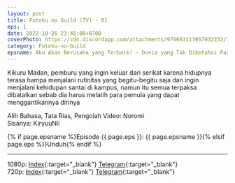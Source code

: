 ```yaml
---
layout: post
title: Futoku no Guild (TV) - 01
eps: 1
date: 2022-10-26 23:45:00+0700
coverPhoto: https://cdn.discordapp.com/attachments/970663117057032232/1028749975909322832/mpv-shot0149.jpg
category: Futoku-no-Guild
epsname: Aku Akan Berusaha yang Terbaik! — Dunia yang Tak Diketahui Para Gadis
---
```


Kikuru Madan, pemburu yang ingin keluar dari serikat karena hidupnya terasa hampa menjalani rutinitas yang begitu-begitu saja dan ingin menjalani kehidupan santai di kampus, namun itu semua terpaksa dibatalkan sebab dia harus melatih para pemula yang dapat menggantikannya dirinya

Alih Bahasa, Tata Rias, Pengolah Video: Noromi<br>
Sisanya: KiryuuNii


{% if page.epsname %}Episode {{ page.eps }}: {{ page.epsname }}{% elsif page.eps %}}Unduh{% endif %}

---
1080p: [Index](https://proyek.a-1ddl.workers.dev/0:/Musim%20Gugur%202022/%5BWEB%5D/%5BA-1%5D%20Futoku%20no%20Guild%20%5BTV%5D%5B1080p%20AAC%5D/%5BA-1%5D%20Futoku%20no%20Guild%20-%2001%20%5BTV%5D%5B1080p%20ACC%5D%5B32658120%5D.mkv){:target="_blank"} [Telegram](https://t.me/a1fansubweeklies/153){:target="_blank"}<br>
720p: [Index](https://proyek.a-1ddl.workers.dev/0:/Musim%20Gugur%202022/%5BWEB%5D/%5BA-1%5D%20Futoku%20no%20Guild%20%5BTV%5D%5B720p%20AAC%5D/%5BA-1%5D%20Futoku%20no%20Guild%20-%2001%20%5BTV%5D%5B720p%20ACC%5D%5BA209DB88%5D.mkv){:target="_blank"} [Telegram](https://t.me/a1fansubweeklies/152){:target="_blank"}
